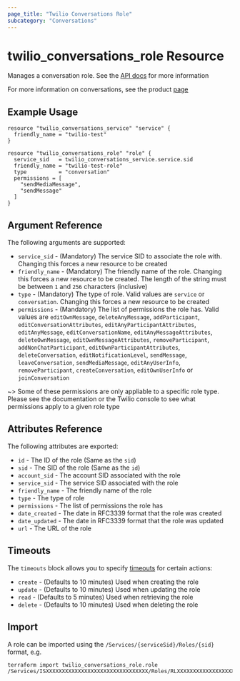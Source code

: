 ```yaml
---
page_title: "Twilio Conversations Role"
subcategory: "Conversations"
---
```


# twilio_conversations_role Resource

Manages a conversation role. See the [API docs](https://www.twilio.com/docs/conversations/api/role-resource) for more information

For more information on conversations, see the product [page](https://www.twilio.com/conversations)

## Example Usage

```hcl
resource "twilio_conversations_service" "service" {
  friendly_name = "twilio-test"
}

resource "twilio_conversations_role" "role" {
  service_sid   = twilio_conversations_service.service.sid
  friendly_name = "twilio-test-role"
  type          = "conversation"
  permissions = [
    "sendMediaMessage",
    "sendMessage"
  ]
}
```

## Argument Reference

The following arguments are supported:

- `service_sid` - (Mandatory) The service SID to associate the role with. Changing this forces a new resource to be created
- `friendly_name` - (Mandatory) The friendly name of the role. Changing this forces a new resource to be created. The length of the string must be between `1` and `256` characters (inclusive)
- `type` - (Mandatory) The type of role. Valid values are `service` or `conversation`. Changing this forces a new resource to be created
- `permissions` - (Mandatory) The list of permissions the role has. Valid values are `editOwnMessage`, `deleteAnyMessage`, `addParticipant`, `editConversationAttributes`, `editAnyParticipantAttributes`, `editAnyMessage`, `editConversationName`, `editAnyMessageAttributes`, `deleteOwnMessage`, `editOwnMessageAttributes`, `removeParticipant`, `addNonChatParticipant`, `editOwnParticipantAttributes`, `deleteConversation`, `editNotificationLevel`, `sendMessage`, `leaveConversation`, `sendMediaMessage`, `editAnyUserInfo`, `removeParticipant`, `createConversation`, `editOwnUserInfo` or `joinConversation`

~> Some of these permissions are only appliable to a specific role type. Please see the documentation or the Twilio console to see what permissions apply to a given role type

## Attributes Reference

The following attributes are exported:

- `id` - The ID of the role (Same as the `sid`)
- `sid` - The SID of the role (Same as the `id`)
- `account_sid` - The account SID associated with the role
- `service_sid` - The service SID associated with the role
- `friendly_name` - The friendly name of the role
- `type` - The type of role
- `permissions` - The list of permissions the role has
- `date_created` - The date in RFC3339 format that the role was created
- `date_updated` - The date in RFC3339 format that the role was updated
- `url` - The URL of the role

## Timeouts

The `timeouts` block allows you to specify [timeouts](https://www.terraform.io/docs/configuration/resources.html#timeouts) for certain actions:

- `create` - (Defaults to 10 minutes) Used when creating the role
- `update` - (Defaults to 10 minutes) Used when updating the role
- `read` - (Defaults to 5 minutes) Used when retrieving the role
- `delete` - (Defaults to 10 minutes) Used when deleting the role

## Import

A role can be imported using the `/Services/{serviceSid}/Roles/{sid}` format, e.g.

```shell
terraform import twilio_conversations_role.role /Services/ISXXXXXXXXXXXXXXXXXXXXXXXXXXXXXXXX/Roles/RLXXXXXXXXXXXXXXXXXXXXXXXXXXXXXXXX
```
